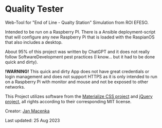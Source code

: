 # Quality Tester

Web-Tool for "End of Line - Qualty Station" Simulation from ROI EFESO.

Intended to be run on a Raspberry PI. There is a Ansible deployment-script that will configure any new Raspberry Pi that is loaded with the RaspianOS that also includes a desktop.

About 95% of this project was written by ChatGPT and it does not really follow SoftwareDevelopment pest practices (I know... but it had to be done quick and dirty).

**!WARNING!** This quick and dirty App does not have great credentials or login management and does not support HTTPS as it is only intended to run on a Raspberry Pi with monitor and mouse and not be exposed to other networks.

This Project utilizes software from the [Materialize CSS project](https://raw.githubusercontent.com/Dogfalo/materialize/master/LICENSE) and [jQuery project](https://jquery.org/license/), all rights according to their corresponding MIT license.

Creator: [Jan Macenka](mailto:jan.macenka@roi-efeso.com?subject=Regarding%20Quality-Tester%20Simulation%20too&body=Dear%20Jan%2C%0D%0A%0D%0AI%20found%20your%20simulation%20tool%20and%20have%20a%20question%3A%0D%0A%0D%0A%3CYOUR%20QUESTION%20GOES%20HERE%3E%0D%0A%0D%0AIt%20would%20be%20great%20if%20you%20could%20come%20back%20to%20me%20on%20that%20issue.%0D%0A%0D%0ABest%20regards%2C%0D%0A%3CYOUR%20NAME%3E)

Last updated: 25 Aug 2023